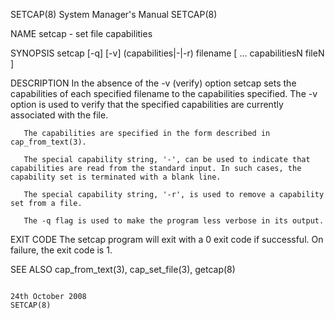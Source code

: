 SETCAP(8)                                                                                  System Manager's Manual                                                                                  SETCAP(8)

NAME
       setcap - set file capabilities

SYNOPSIS
       setcap [-q] [-v] (capabilities|-|-r) filename [ ... capabilitiesN fileN ]

DESCRIPTION
       In  the  absence of the -v (verify) option setcap sets the capabilities of each specified filename to the capabilities specified.  The -v option is used to verify that the specified capabilities are
       currently associated with the file.

       The capabilities are specified in the form described in cap_from_text(3).

       The special capability string, '-', can be used to indicate that capabilities are read from the standard input. In such cases, the capability set is terminated with a blank line.

       The special capability string, '-r', is used to remove a capability set from a file.

       The -q flag is used to make the program less verbose in its output.

EXIT CODE
       The setcap program will exit with a 0 exit code if successful. On failure, the exit code is 1.

SEE ALSO
       cap_from_text(3), cap_set_file(3), getcap(8)

                                                                                              24th October 2008                                                                                     SETCAP(8)
